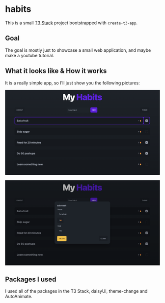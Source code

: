 # habits

This is a small [T3 Stack](https://create.t3.gg/) project bootstrapped with `create-t3-app`.

## Goal

The goal is mostly just to showcase a small web application, and maybe make a youtube tutorial.

## What it looks like & How it works

It is a really simple app, so I'll just show you the following pictures:

![habits view](https://raw.githubusercontent.com/Dirivial/habits/main/public/HabitPageExample.png)

![edit habit view](https://raw.githubusercontent.com/Dirivial/habits/main/public/EditHabitExample.png)

## Packages I used

I used all of the packages in the T3 Stack, daisyUI, theme-change and AutoAnimate.
